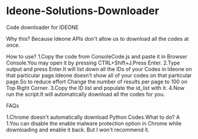 Ideone-Solutions-Downloader
===========================

Code downloader for IDEONE

Why this?
Because Ideone APIs don't allow us to download all the codes at once.

How to use?
1.Copy the code from ConsoleCode.js and paste it in Browser Console.You may open it by pressing CTRL+Shift+J.Press Enter.
2.Type output and press Enter.It will list down all the IDs of your Codes in Ideone on that particular page.Ideone doesn't show
all of your codes on that particular page.So to reduce effort Change the number of results per page to 100 on Top Right Corner.
3.Copy the ID list and populate the id_list with it.
4.Now run the script.It will automatically download all the codes for you.

FAQs

1.Chrome doesn't automatically download Python Codes.What to do?
A 1.You can disable the enable malware protection option in Chrome while downloading and enable it back. But I won't recommend it.
